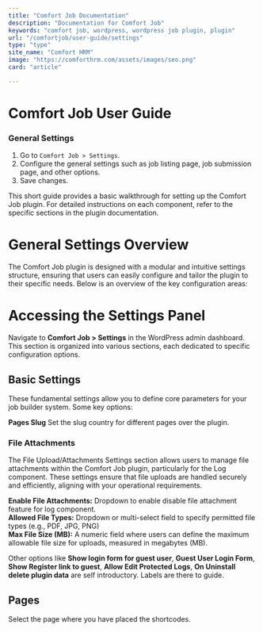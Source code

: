 ```yaml
---
title: "Comfort Job Documentation"
description: "Documentation for Comfort Job"
keywords: "comfort job, wordpress, wordpress job plugin, plugin"
url: "/comfortjob/user-guide/settings"
type: "type"
site_name: "Comfort HRM"
image: "https://comforthrm.com/assets/images/seo.png"
card: "article"

---
```


# Comfort Job User Guide

### General Settings

1. Go to `Comfort Job > Settings`.
2. Configure the general settings such as job listing page, job submission page, and other options.
3. Save changes.

This short guide provides a basic walkthrough for setting up the Comfort Job plugin. For detailed instructions on each component, refer to the specific sections in the plugin documentation.

# General Settings Overview #
The Comfort Job plugin is designed with a modular and intuitive settings structure, ensuring that users can easily configure and tailor the plugin to their specific needs. Below is an overview of the key configuration areas:

# Accessing the Settings Panel #
Navigate to **Comfort Job > Settings** in the WordPress admin dashboard. This section is organized into various sections, each dedicated to specific configuration options.

## Basic Settings ##
These fundamental settings allow you to define core parameters for your job builder system. Some key options:

**Pages Slug** Set the slug country for different pages over the plugin.

### File Attachments
The File Upload/Attachments Settings section allows users to manage file attachments within the Comfort Job plugin, particularly for the Log component. These settings ensure that file uploads are handled securely and efficiently, aligning with your operational requirements.

**Enable File Attachments:** Dropdown to enable disable file attachment feature for log component.\
**Allowed File Types:** Dropdown or multi-select field to specify permitted file types (e.g., PDF, JPG, PNG)\
**Max File Size (MB):** A numeric field where users can define the maximum allowable file size for uploads, measured in megabytes (MB).

Other options like **Show login form for guest user**, **Guest User Login Form**, **Show Register link to guest**, **Allow Edit Protected Logs**, **On Uninstall delete plugin data** are self introductory. Labels are there to guide.

## Pages ##
Select the page where you have placed the shortcodes.




